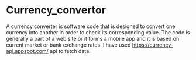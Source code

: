 # Currency_convertor
A currency converter is software code that is designed to convert one currency into another in order to check its corresponding value. The code is generally a part of a web site or it forms a mobile app and it is based on current market or bank exchange rates. I have used https://currency-api.appspot.com/ api to fetch data.
